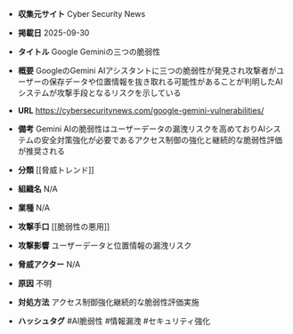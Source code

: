 - **収集元サイト**
Cyber Security News

- **掲載日**
2025-09-30

- **タイトル**
Google Geminiの三つの脆弱性

- **概要**
GoogleのGemini AIアシスタントに三つの脆弱性が発見され攻撃者がユーザーの保存データや位置情報を抜き取れる可能性があることが判明したAIシステムが攻撃手段となるリスクを示している

- **URL**
https://cybersecuritynews.com/google-gemini-vulnerabilities/

- **備考**
Gemini AIの脆弱性はユーザーデータの漏洩リスクを高めておりAIシステムの安全対策強化が必要であるアクセス制御の強化と継続的な脆弱性評価が推奨される

- **分類**
[[脅威トレンド]]

- **組織名**
N/A

- **業種**
N/A

- **攻撃手口**
[[脆弱性の悪用]]

- **攻撃影響**
ユーザーデータと位置情報の漏洩リスク

- **脅威アクター**
N/A

- **原因**
不明

- **対処方法**
アクセス制御強化継続的な脆弱性評価実施

- **ハッシュタグ**
#AI脆弱性 #情報漏洩 #セキュリティ強化
